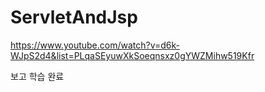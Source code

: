 # ServletAndJsp

https://www.youtube.com/watch?v=d6k-WJpS2d4&list=PLqaSEyuwXkSoeqnsxz0gYWZMihw519Kfr

보고 학습 완료
